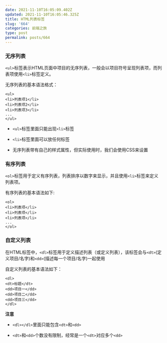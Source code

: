```yaml
---
date: 2021-11-10T16:05:09.402Z
updated: 2021-11-10T16:05:46.325Z
title: HTML列表标签
slug: '664'
categories: 前端之旅
type: post
permalink: posts/664
---
```



### 无序列表

`<ul>`标签表示HTML页面中项目的无序列表，一般会以项目符号呈现列表项，而列表项使用`<li>`标签定义。

无序列表的基本语法格式：

```
<ul>
<li>列表项1</li>
<li>列表项2</li>
<li>列表项3</li>
...
</ul>
```

* `<ul>`标签里面只能出现`<li>`标签

* `<li>`标签里面可以放任何标签

* 无序列表带有自己的样式属性，但实际使用时，我们会使用CSS来设置

### 有序列表

`<ol>`标签用于定义有序列表，列表排序以数字来显示，并且使用`<li>`标签来定义列表项。

有序列表的基本语法如下:

```
<ol>
<li>列表项</li>
<li>列表项</li>
<li>列表项</li>
...
</ol>
```

### 自定义列表

在HTML标签中，`<dl>`标签用于定义描述列表（或定义列表），该标签会与`<dt>`(定义项目/名字)和`<dd>`(描述每一个项目/名字)一起使用

自定义列表的基本语法如下：

```
<dl>
<dt>标题</dt>
<dd>项目一</dd>
<dd>项目二</dd>
<dd>项目三</dd>
</dl>
```

**注意**

* `<dl></dl>`里面只能包含`<dt>`和`<dd>`

* `<dt>`和`<dd>`个数没有限制，经常是一个`<dt>`对应多个`<dd>`